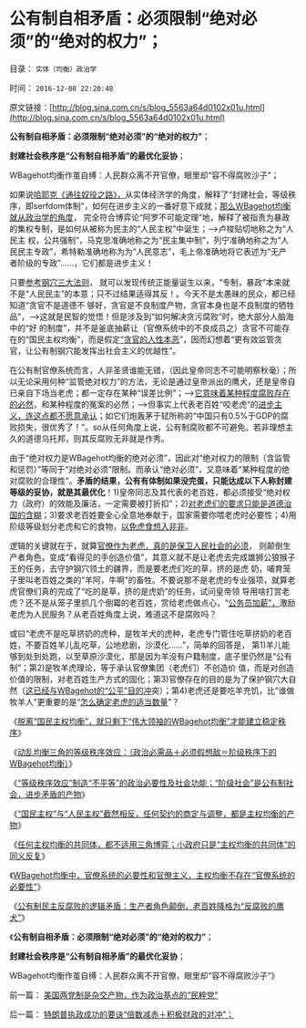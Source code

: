 # 公有制自相矛盾：必须限制“绝对必须”的“绝对的权力”；

目录： `实体（均衡）政治学` 

时间： `2016-12-08 22:20:48` 

原文链接：[http://blog.sina.com.cn/s/blog_5563a64d0102x01u.html](http://blog.sina.com.cn/s/blog_5563a64d0102x01u.html)

**公有制自相矛盾：必须限制“绝对必须”的“绝对的权力”**；

**封建社会秩序是“公有制自相矛盾”的最优化妥协**；

WBagehot均衡作茧自缚：人民群众离不开官僚，眼里却“容不得腐败沙子”；

如果说[哈耶克《通往奴役之路》，](../../../2016/12/1/“通往奴役之路”与经济周期的形成机理；.md)从实体经济学的角度，解释了“封建社会，等级秩序，即serfdom体制”，如何在进步主义的一番好意下成就；[那么WBagehot均衡就从政治学的角度](../../../2016/11/27/均衡动乱三角定理：国民主权均衡，WBagehot均衡，或乱世无均衡，.md)，
完全符合博弈论“阿罗不可能定理”地，解释了被指责为暴政的集权专制，是如何从被称为民主的“人民主权”中诞生；——>卢梭贴切地称之为“人民主
权，公共强制”，马克思准确地称之为“民主集中制”，列宁准确地称之为“人民民主专政”，希特勒准确地称为为“人民意志”，毛上帝准确地将它表述为“无产
者阶级的专政”……，它们都是进步主义！

只要[参考钢穴三大法则](../../../2016/11/3/钢穴三大法则，法学解释“人权底线”和“自由”.md)，
就可以发现传统正能量诞生以来，“专制，暴政”本来就不是“人民民主”的本意；只不过结果适得其反！。今天不是太愚昧的民众，都已经知道“贪官不是道德不
够好，贪官是不良制度产物，贪官本身也是不良制度的牺牲品”，——>这就是民智的觉悟！但是涉及到“如何解决贪污腐败”时，绝大部分人脑海中的“好
的制度”，并不是釜底抽薪让（官僚系统中的不良成员之）贪官不可能存在的“国民主权均衡”，而是假定[“贪官的人性本恶](../../../2012/4/7/“人性本恶”呼吁独裁；为什么罗马法是古代法学颠峰？.md)”，因而幻想着“更有效监管贪官，让公有制钢穴能发挥出社会主义的优越性”。

在公有制官僚系统而言，人非圣贤谁能无错，（因此皇帝同志不可能明察秋毫）；所以无论采用何种“监管绝对权力”的方法，无论是通过皇帝派出的鹰犬，还是皇帝自已亲自下场当老虎；都一定存在某种“误差比例”；——>[它意味着某种程度腐败存在的必然](../../../2013/1/30/贪官的腐败份额很小，腐败主体不是贪官，潜在的腐败不是官；.md)，和某种程度的冤案的必然；——>但事实上代表老百姓“咬老虎”的[进步主义，连这点都不愿意承认](../../../2012/3/18/贪官腐败伤害了公有制，但伤害老百姓的利益了吗？.md)；如它们炮轰茅于轼所称的“中国只有0.5%于GDP的腐败损失，很优秀了！”。so从任何角度上说，公有制腐败都不可避免。若非理想主久的道德乌托邦，则其反腐败无非就是作秀。

由于“绝对权力是WBagehot均衡的绝对必须”，因此对“绝对权力的限制（含监管和惩罚）”等同于“对绝对必须”限制。而承认“绝对必须”，又意味着“某种程度的绝对腐败的合理性”。**矛盾的结果，公有有体制如果没完蛋，只能达成以下人称封建等级的妥协，就是其最优化**！1)皇帝同志及其代表的老百姓，都必须接受“绝对权力（政府）的效能及廉洁，一定需要被打折扣”；2)[对老虎们的要求只能是道德治国的含糊](../../../2016/12/2/WBagehot均衡决定了“道德治国必要性”和“干部队伍主流是好的”.md)；3)要求老百姓要全心全意地奉献于，国家需要你喂老虎时必要性；4)用阶级等级划分老虎和它的食物，[以免虎食想入非非](../../../2009/12/8/奴隶社会中的财富衡量标准.md)。

逻辑的关键就在于，就算[官僚作为老虎，真的是保卫人民社会的必须](../../../2016/12/6/WBagehot均衡中，官僚系统的必要性，和官僚主义.md)，
则颠倒生产者角色，变成“看得见的手创造价值”，其意义就不是让老虎去完成雄狮公狼猴子王的任务，去守护钢穴领土的疆界，而是要老虎们吃的草，挤的是虎
奶，哺育笼子里叫老百姓之类的“羊阿，牛啊”的畜牲。不要说那不是老虎的专业强项，就算老虎官僚们真的完成了“吃的是草，挤的是虎奶”的任务，试问皇帝领
导用啥打赏老虎？还不是从笼子里抓几个倒霉的老百姓，赏给老虎做点心，“[公务员加薪”，](../../../2015/6/20/加紧收保护费，购买马仔的忠诚.md)激励老虎为人民服务？从老百姓角度上说，难道这不是腐败吗？

或曰“老虎不是吃草挤奶的虎种，是牧羊犬的虎种，老虎专门管住吃草挤奶的老百姓，不要百姓羊儿乱吃草，公地悲剧，沙漠化……”，简单的回答是，
第1)羊儿能够到处到处跑，以至草原沙漠化，那是因为羊没有户籍制度，底子里仍然是“公有制”；第2)是牧羊虎理论，等于承认官僚集团（老虎们）不创造价
值，而是对创造价值的限制，对老百姓生产方式的固化；第3)官僚存在的目的是为了保护钢穴大自然（[这已经与WBagehot的“公平”目的冲](../../../2016/12/3/“等级秩序效应”制造“不平等”的必要性；及“魔鬼动乱定理”.md)突）；第4)老虎还是要吃羊充饥，比“谁做牧羊人”更重要的是“[怎么确定老虎的适当数量](http://wp.me/p1tcNC-6h)”？

《[脱离“国民主权均衡”，就只剩下“伟大领袖的WBagehot均衡”才能建立稳定秩序](../../../2016/12/1/WBagehot均衡是公有制共同体，唯一的稳定形态.md)》

《[动乱均衡三角的等级秩序效应：（政治必需品＋必须假想敌＝阶级秩序下的WBagehot均衡）](../../../2016/12/2/WBagehot均衡的等级秩序效应，“阶级化社会”的存在必要性.md)》

《[“等级秩序效应”制造“不平等”的政治必要性及社会功能；“阶级社会”是公有制社会，进步矛盾的产物](../../../2016/12/3/“等级秩序效应”制造“不平等”的必要性；及“魔鬼动乱定理”.md)》

《[“国民主权”与“人民主权”截然相反，任何契约的商定与调整，都是主权均衡的产物](../../../2016/12/4/国民主权原理有歧义，“国民主权”vs“人民主权”；.md)》

《[任何主权均衡的共同体，都不适用三角博弈；小政府只是“主权均衡的共同体”的同义反复](../../../2016/12/5/小政府只是“主权均衡的共同体”的同义反复；.md)》

《[WBagehot均衡中，官僚系统的必要性和官僚主义，主权均衡不存在“官僚系统的必要性”](../../../2016/12/6/WBagehot均衡中，官僚系统的必要性，和官僚主义.md)》

《[公有制民主反腐败的逻辑矛盾：生产者角色颠倒，老百姓降格为“反腐败的鹰犬”](../../../2016/12/7/公有体制的党员干部，主流总是好的.md)》

《**公有制自相矛盾：必须限制“绝对必须”的“绝对的权力”**；

**封建社会秩序是“公有制自相矛盾”的最优化妥协**；

WBagehot均衡作茧自缚：人民群众离不开官僚，眼里却“容不得腐败沙子”》

前一篇： [美国两党制是杂交产物，作为政治基点的“民粹党”](../../../2016/12/15/美国两党制是杂交产物，作为政治基点的“民粹党”.md)

后一篇： [特朗普执政成功的要诀“倍数减赤＋积极财政的对冲”；](../../../2016/12/7/特朗普执政成功的要诀“倍数减赤＋积极财政的对冲”；.md)

